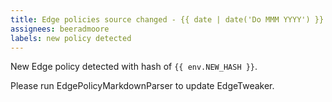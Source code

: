 ```yaml
---
title: Edge policies source changed - {{ date | date('Do MMM YYYY') }}
assignees: beeradmoore
labels: new policy detected
---
```

New Edge policy detected with hash of `{{ env.NEW_HASH }}`.

Please run EdgePolicyMarkdownParser to update EdgeTweaker.
